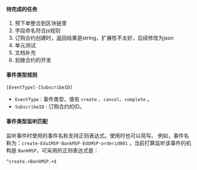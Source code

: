 #### 待完成的任务
1. 预下单整合到区块链里
2. 字段命名符合js规则
3. 订购合约创建时，返回结果是string，扩展性不太好，后续修改为json
4. 单元测试
5. 文档补充
6. 划拨合约的开发

#### 事件类型规则
```
[EventType]-[SubscribeID]
```
- `EventType` : 事件类型，值有 `create` 、`cancel`、`complete` 。
- `SubscribeID` : 订购合约的ID。
#### 事件类型监听匹配
监听事件时使用的事件名称支持正则表达式。使用时也可以简写。
例如，事件名称为：`create-Edu1MSP-BankMSP-EdbMSP-orderid001` ，当前打算监听该事件的机构是 `BankMSP`，可采用的正则表达式是：
```
^create.+BankMSP.+$
```
